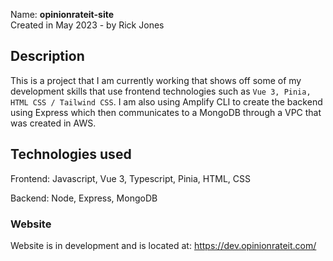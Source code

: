 Name: **opinionrateit-site** \
Created in May 2023 - by Rick Jones


## Description
This is a project that I am currently working that shows off some of my development skills that use 
frontend technologies such as `Vue 3, Pinia, HTML CSS / Tailwind CSS`. I am also using Amplify CLI to 
create the backend using Express which then communicates to a MongoDB through a VPC that was created in AWS.

## Technologies used
Frontend: Javascript, Vue 3, Typescript, Pinia, HTML, CSS


Backend: Node, Express, MongoDB

### Website
Website is in development and is located at: https://dev.opinionrateit.com/


